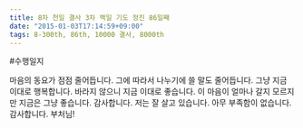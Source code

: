 ```yaml
---
title: 8차 천일 결사 3차 백일 기도 정진 86일째
date: "2015-01-03T17:14:59+09:00"
tags: 8-300th, 86th, 10000 결사, 8000th
---
```


#수행일지

마음의 동요가 점점 줄어듭니다. 그에 따라서 나누기에 쓸 말도 줄어듭니다. 그냥 지금 이대로 행복합니다. 바라지 않으니 지금 이대로 좋습니다. 이 마음이 얼마나 갈지 모르지만 지금은 그냥 좋습니다. 감사합니다. 저는 잘 살고 있습니다. 아무 부족함이 없습니다. 감사합니다. 부처님!
